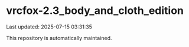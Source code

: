 # vrcfox-2.3_body_and_cloth_edition

Last updated: 2025-07-15 03:31:35

This repository is automatically maintained.
